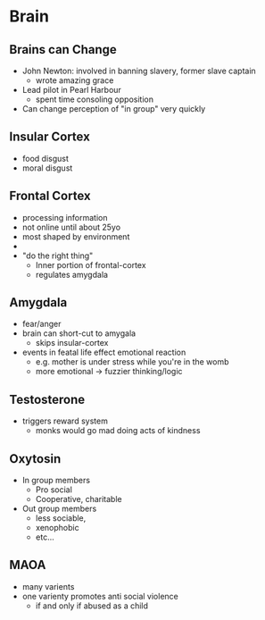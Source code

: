 # Brain

## Brains can Change

- John Newton: involved in banning slavery, former slave captain
  - wrote amazing grace
- Lead pilot in Pearl Harbour
  - spent time consoling opposition
- Can change perception of "in group" very quickly

## Insular Cortex

- food disgust
- moral disgust

## Frontal Cortex

- processing information
- not online until about 25yo
- most shaped by environment
-
- "do the right thing"
  - Inner portion of frontal-cortex
  - regulates amygdala

## Amygdala

- fear/anger
- brain can short-cut to amygala
  - skips insular-cortex
- events in featal life effect emotional reaction
  - e.g. mother is under stress while you're in the womb
  - more emotional -> fuzzier thinking/logic

## Testosterone

- triggers reward system
  - monks would go mad doing acts of kindness

## Oxytosin

- In group members
  - Pro social
  - Cooperative, charitable
- Out group members
  - less sociable,
  - xenophobic
  - etc...

## MAOA

- many varients
- one varienty promotes anti social violence
  - if and only if abused as a child
